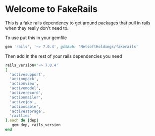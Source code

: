 # Welcome to FakeRails

This is a fake rails dependency to get around packages that pull in rails when they really don't need to.

To use put this in your gemfile

```ruby
gem 'rails', '~> 7.0.4', github: 'NetsoftHoldings/fakerails'
```

Then add in the rest of your rails dependencies you need

```ruby
rails_version='~> 7.0.4'
[
  'activesupport',
  'actionpack',
  'actionview',
  'activemodel',
  'activerecord',
  'actionmailer',
  'activejob',
  'actioncable',
  'activestorage',
  'railties'
].each do |dep|
   gem dep, rails_version
end
```
